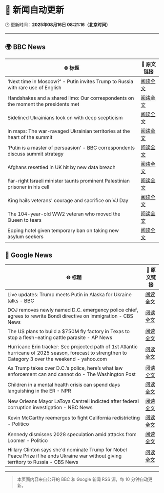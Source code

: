 # 🧠 新闻自动更新

🕒 更新时间：**2025年08月16日 08:21:16（北京时间）**

---

## 🌍 BBC News

| 🌐 标题 | 🔗 原文链接 |
|--------|-------------|
| 'Next time in Moscow?' - Putin invites Trump to Russia with rare use of English | [阅读全文](https://www.bbc.com/news/videos/clyrdnlnzyjo?at_medium=RSS&at_campaign=rss) |
| Handshakes and a shared limo: Our correspondents on the moment the presidents met | [阅读全文](https://www.bbc.com/news/videos/crm4dnmy0pgo?at_medium=RSS&at_campaign=rss) |
| Sidelined Ukrainians look on with deep scepticism | [阅读全文](https://www.bbc.com/news/articles/cm21l237pkpo?at_medium=RSS&at_campaign=rss) |
| In maps: The war-ravaged Ukrainian territories at the heart of the summit | [阅读全文](https://www.bbc.com/news/articles/cgkrn433lk2o?at_medium=RSS&at_campaign=rss) |
| 'Putin is a master of persuasion' - BBC correspondents discuss summit strategy | [阅读全文](https://www.bbc.com/news/videos/c6205ezp6nlo?at_medium=RSS&at_campaign=rss) |
| Afghans resettled in UK hit by new data breach | [阅读全文](https://www.bbc.com/news/articles/ce87nyr3evro?at_medium=RSS&at_campaign=rss) |
| Far-right Israeli minister taunts prominent Palestinian prisoner in his cell | [阅读全文](https://www.bbc.com/news/articles/cqxg3xg8xyyo?at_medium=RSS&at_campaign=rss) |
| King hails veterans' courage and sacrifice on VJ Day | [阅读全文](https://www.bbc.com/news/articles/c5y0lnzpqjgo?at_medium=RSS&at_campaign=rss) |
| The 104-year-old WW2 veteran who moved the Queen to tears | [阅读全文](https://www.bbc.com/news/articles/c1kzwwk30wro?at_medium=RSS&at_campaign=rss) |
| Epping hotel given temporary ban on taking new asylum seekers | [阅读全文](https://www.bbc.com/news/articles/cp8z537ngvno?at_medium=RSS&at_campaign=rss) |

## 📰 Google News

| 🌐 标题 | 🔗 原文链接 |
|--------|-------------|
| Live updates: Trump meets Putin in Alaska for Ukraine talks - BBC | [阅读全文](https://news.google.com/rss/articles/CBMiVEFVX3lxTE9YTHRPbUNWbHQtbWpQVkpUYnJkNmRjdW9xR2ZoQVpJUWtlakIwcHAwVHdacjh3ejdlYW5VcjU5UkhyY2dHb0dpOWlXQzJMdWdDTDlBdA?oc=5) |
| DOJ removes newly named D.C. emergency police chief, agrees to rewrite Bondi directive on immigration - CBS News | [阅读全文](https://news.google.com/rss/articles/CBMijwFBVV95cUxPZk1EQ2hkc3FVWklCNzlBSDI0SVdicnJ5QXVETWhRNGdjR2RLOTMwaElmUHNnWUpyVnc0Nk9Wb0Y3QlAwalcyX0pSYkxlaFUxNkk0Wk1IVmdpdTRrV3dwZjY2amVjbHU1RlA1YWw3UDNVaUhrOW9zMUtmbWkxbllkdXBCSUlFdktrMDNzejZ3ONIBlAFBVV95cUxOVjlyNTgwLU5kck1fdkdfVDNwNzg1UjdJaEcxaTdYTlNfSUNCRTFwX0lKQi1NRmpGY1F4STBBOHFlSDJKbGFyc1lsZHc2VTFwSmxNWmdwRTQ4bnNTRXZCWndIVnJrTnExTEQwZW9KdTRnVjNuSTkzQXpRNTdrX1hhZHBWU3lsMjB6M3FocVk0c05hV2Vq?oc=5) |
| The US plans to build a $750M fly factory in Texas to stop a flesh-eating cattle parasite - AP News | [阅读全文](https://news.google.com/rss/articles/CBMiqwFBVV95cUxORHZkQjVBMUFGRGUwV3BjOUVaS2F0OUJ1RFZybFlDOGV2WWpiYlNTOGktWUpULTYtM0xRRU1Mbk9FQzFfNkpiMjdhdDVMZ1RIMTJwQkYyRjM3NGlVQlJ6a3NzRl90XzNhOENhd1lrang1ajV6MXBxN05GeTBjaVNLb1pvWVNkMm1KVlNrSndOaXdoWURLVWtmeXpDbThZc3lOcEpxaTlBbERtdWM?oc=5) |
| Hurricane Erin tracker: See projected path of 1st Atlantic hurricane of 2025 season, forecast to strengthen to Category 3 over the weekend - yahoo.com | [阅读全文](https://news.google.com/rss/articles/CBMipgJBVV95cUxOQUM2VkloZzVTdmlDNkNGc3BWeHA1ZEdDN3YzUWJITjNXbXUtSlFUZkJQaWtLdDMxaExXLTllSElGbFdqSmxiczU4NnFiNWI0RWpPVDVnUGFBcnpmX0lUeVV0RGV3NDRBTGFaNDA1S0lwNkNMcjBDbXpuc0lIOWQ3VFBfNkMweEN0b3ladThMa3g0akk1QmJKVXgydkt0V0NJUFNReFVtNmVzd3F3NmRnTGxDMUJYdEhNYUdyTDlWNUt6RmotcURSZ1lDdnJqUzhad1dKeHJZemNWVW92Nkt5WDBOMFVoUk9sR3dsRUZBQ0N2Nm1wTTVwVGdHX2JiMlpHak40YlJkWHhreXB5d3ZJYmgzVXh6LVZUVVhjb01DOVMxUm94b1E?oc=5) |
| As Trump takes over D.C.’s police, here’s what law enforcement can and cannot do - The Washington Post | [阅读全文](https://news.google.com/rss/articles/CBMilwFBVV95cUxQWjVZRk1aSTFXSnJpeXptWjJlMWVZckJYVGZJdFlfQWpSYTZWdl9VNXY0VTlkZnJNWWhicWM5SzRWVWZHaVd0Tk1yWS1zUHJfakwtV1F3bUMyVnNwUnFoanJjTlBfNVZ3SXUxQ0stSzhJLTd4T2tUWnp2dldzLWMzbWFGeE1VQVBYbVFuVWNPeDNTQV9tODJv?oc=5) |
| Children in a mental health crisis can spend days languishing in the ER - NPR | [阅读全文](https://news.google.com/rss/articles/CBMiwwFBVV95cUxOU1hDX0tZZ2JRel9MM1JSQ1A1QjMwTnl6MjNZeUx2dGxJY3RSSHRET2ZjRlN5MVhSQW9VcHN4aVprd2hBb0N4U3I3YXBQM0xfSTF2cHJ5Y2lfejNjTUttQW5ibzA2ZWdGTUNhbzVoSnotWmV5VVhOUFh2eUNsdHZRdVNpRXBsRTd4dmVOODNyeEprbmhmTlFmMHQ2d1NtZ1pTeHRMOTlYNlVmVEprZXp4WE5TYjhjaHNRQUZsU2Nzd1c3ck0?oc=5) |
| New Orleans Mayor LaToya Cantrell indicted after federal corruption investigation - NBC News | [阅读全文](https://news.google.com/rss/articles/CBMiugFBVV95cUxQM1BkSXQ3MlVyY0JybGRKaEcwSGdHYjlrU3ZGZGoxY09KbE1naUQ5OEpxTDVxUDFUdE5URVVNRFZLN0lkMDY0RWJDbF94RU90cDBKZ0I0ekI5X1p5RXlleUhKWW1XNk5WSi1Td2NkMmVXVFlBYUZxb2lGQTVJTFpUSVZoWmNHSWtiRnZHbTd5R0dKV1pjRHVxU0daWkNIdmQ3UnBCUWFCTk1DS0tUZ25VSTNvUjNCakQxbnfSAVZBVV95cUxONlNBZXAyeFRaV1J6NFk2S1BUaGptaHZHUDFMMmhUd3BBQkN4T1UyeEJaMEU4ZVJ4YTBHemxOVFZBVGc2eEhIbXpoTGhMWEd1MkZEdmJpdw?oc=5) |
| Kevin McCarthy reemerges to fight California redistricting - Politico | [阅读全文](https://news.google.com/rss/articles/CBMirAFBVV95cUxOMnJiZUlNUGxRSkFtTVNzbktZUW9mVEVzSFo5Mlp2aTRkNUFFdW5CNFQ2Z0tGT2s1VllHZndzb1h3dHFvdk9VYnJCekNPSXpwV0tUbTdEVUJmZ2owNFB4US1MMUlhYTVmLWpRTS11OTBhOU5xalJUUjNYclhFZXdsTWVlT2lMa05iWk1CZ2xocmFKRjAzZ0FoM3F2bkZmQnNLWnBXRXc3M29VTHhy?oc=5) |
| Kennedy dismisses 2028 speculation amid attacks from Loomer - Politico | [阅读全文](https://news.google.com/rss/articles/CBMiekFVX3lxTE93Rkc1QUpQVkFiYnpQN2xWLWQzWTFWbFVVaDRuaUVORWpwcVpuREJEZWJEclNYeldLampoVnMwZ3JvMC05eC0yOE02SE1zbVA2WWVvc1FNTnE5a3NrSnQ1eDNJSURiQ1hSbzJ4WWNfNkswaGtMdW1aVTBR?oc=5) |
| Hillary Clinton says she'd nominate Trump for Nobel Peace Prize if he ends Ukraine war without giving territory to Russia - CBS News | [阅读全文](https://news.google.com/rss/articles/CBMiqwFBVV95cUxNTk9vSFF2c09waVZ5UmVXZkZNZ1ZxZ05fVTlfZVF1Y0thUG95b2Z4cVJIMHRrZmQ1b0VZUnowZWEzMnZ3cTFIT09Ga1NMZnB1SlJ2Z2ZLRi1XcWxydGJSRkxNb3c1VFN4V0ljdGNSeTZWYmhrZk9sbTBkZ0I1RGYxNVJ3aWIwU2R5M3c5bmlYdzFpZ2lvRGFRYS04TzVsbnBDWTQ2ZlRjcDl2YjjSAbABQVVfeXFMUDktMFVRWU1xMTlqNzJ0ek56YVdpemdSb3RIUDFSQW1aNGJ3WklBY1BRM3NjYks4bnZBaGM3bXpIdG5JRzRQRzJLVHhoSDJvc3BOU0ZWUndvcjRBN1p4NGx0NVFoX3pVT1QyYXdhQ0QybGZELXVXb1o4S2hvQlZVOVVWRW95THNwenRnTXM3U1E3RC1reWY0ajFwMFZjZTJTZjVZSmt2c3I2TlAwWWlQNWE?oc=5) |

---
> 本页面内容来自公开的 BBC 和 Google 新闻 RSS 源，每 10 分钟自动更新。